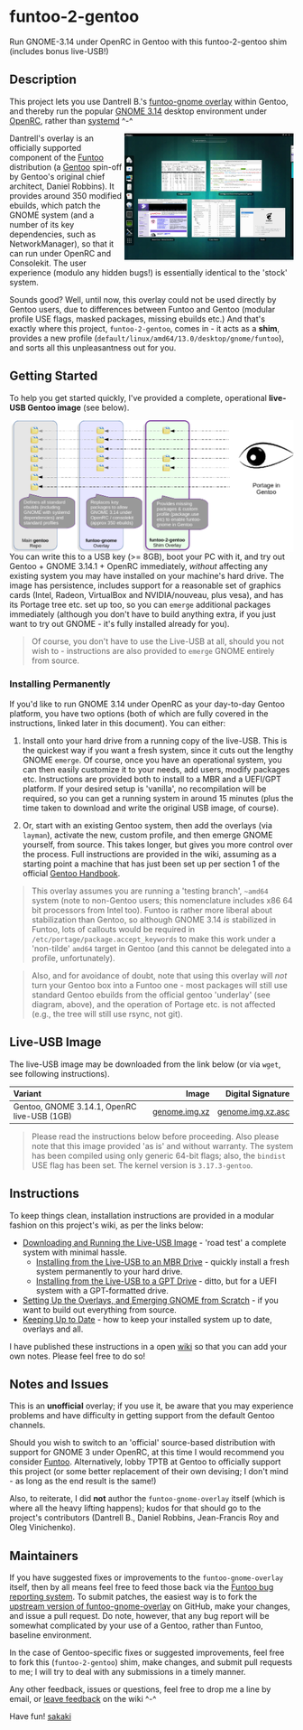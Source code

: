 # funtoo-2-gentoo

Run GNOME-3.14 under OpenRC in Gentoo with this funtoo-2-gentoo shim (includes bonus live-USB!)

## Description

This project lets you use Dantrell B.'s [funtoo-gnome overlay](https://github.com/funtoo/funtoo-gnome-overlay) within Gentoo, and thereby run the popular [GNOME 3.14](https://wiki.gentoo.org/wiki/GNOME#GNOME_3) desktop environment under [OpenRC](https://wiki.gentoo.org/wiki/OpenRC), rather than [systemd](https://wiki.gentoo.org/wiki/Systemd) ^-^

<img src="https://github.com/sakaki-/resources/blob/master/funtoo-2-gentoo/images/Gentoo_GNOME_3.14.1_OpenRC.jpg" alt="screenshot of GNOME 3.14.1 on Gentoo, running OpenRC" width="300px" align="right"/>

Dantrell's overlay is an officially supported component of the [Funtoo](http://www.funtoo.org) distribution (a [Gentoo](http://www.gentoo.org) spin-off by Gentoo's original chief architect, Daniel Robbins). It provides around 350 modified ebuilds, which patch the GNOME system (and a number of its key dependencies, such as NetworkManager), so that it can run under OpenRC and Consolekit. The user experience (modulo any hidden bugs!) is essentially identical to the 'stock' system.

Sounds good? Well, until now, this overlay could not be used directly by Gentoo users, due to differences between Funtoo and Gentoo (modular profile USE flags, masked packages, missing ebuilds etc.) And that's exactly where this project, `funtoo-2-gentoo`, comes in - it acts as a **shim**, provides a new profile (`default/linux/amd64/13.0/desktop/gnome/funtoo`), and sorts all this unpleasantness out for you.

## Getting Started

To help you get started quickly, I've provided a complete, operational **live-USB Gentoo image** (see below).

<img src="https://github.com/sakaki-/resources/blob/master/funtoo-2-gentoo/images/overlays.png" alt="funtoo-2-gentoo and funtoo-gnome overlays on gentoo" width="500px" align="right"/>

You can write this to a USB key (>= 8GB), boot your PC with it, and try out Gentoo + GNOME 3.14.1 + OpenRC immediately, *without* affecting any existing system you may have installed on your machine's hard drive. The image has persistence, includes support for a reasonable set of graphics cards (Intel, Radeon, VirtualBox and NVIDIA/nouveau, plus vesa), and has its Portage tree etc. set up too, so you can `emerge` additional packages immediately (although you don't have to build anything extra, if you just want to try out GNOME - it's fully installed already for you).

> Of course, you don't have to use the Live-USB at all, should you not wish to - instructions are also provided to `emerge` GNOME entirely from source.

### Installing Permanently

If you'd like to run GNOME 3.14 under OpenRC as your day-to-day Gentoo platform, you have two options (both of which are fully covered in the instructions, linked later in this document). You can either:

1) Install onto your hard drive from a running copy of the live-USB. This is the quickest way if you want a fresh system, since it cuts out the lengthy GNOME `emerge`. Of course, once you have an operational system, you can then easily customize it to your needs, add users, modify packages etc. Instructions are provided both to install to a MBR and a UEFI/GPT platform. If your desired setup is 'vanilla', no recompilation will be required, so you can get a running system in around 15 minutes (plus the time taken to download and write the original USB image, of course).

2) Or, start with an existing Gentoo system, then add the overlays (via `layman`), activate the new, custom profile, and then emerge GNOME yourself, from source. This takes longer, but gives you more control over the process. Full instructions are provided in the wiki, assuming as a starting point a machine that has just been set up per section 1 of the official [Gentoo Handbook](https://www.gentoo.org/doc/en/handbook/handbook-amd64.xml?part=1).

> This overlay assumes you are running a 'testing branch', `~amd64` system (note to non-Gentoo users; this nomenclature includes x86 64 bit processors from Intel too). Funtoo is rather more liberal about stabilization than Gentoo, so although GNOME 3.14 *is* stabilized in Funtoo, lots of callouts would be required in `/etc/portage/package.accept_keywords` to make this work under a 'non-tilde' `amd64` target in Gentoo (and this cannot be delegated into a profile, unfortunately).

> Also, and for avoidance of doubt, note that using this overlay will *not* turn your Gentoo box into a Funtoo one - most packages will still use standard Gentoo ebuilds from the official gentoo 'underlay' (see diagram, above), and the operation of Portage etc. is not affected (e.g., the tree will still use rsync, not git).

## Live-USB Image

The live-USB image may be downloaded from the link below (or via `wget`, see following instructions).

Variant | Image | Digital Signature
:--- | ---: | ---:
Gentoo, GNOME 3.14.1, OpenRC live-USB (1GB) | [genome.img.xz](https://github.com/sakaki-/funtoo-2-gentoo/releases/download/0.95.0/genome.img.xz) | [genome.img.xz.asc](https://github.com/sakaki-/funtoo-2-gentoo/releases/download/0.95.0/genome.img.xz.asc)

> Please read the instructions below before proceeding. Also please note that this image provided 'as is' and without warranty. The system has been compiled using only generic 64-bit flags; also, the `bindist` USE flag has been set. The kernel version is `3.17.3-gentoo`.

## Instructions

To keep things clean, installation instructions are provided in a modular fashion on this project's wiki, as per the links below:
* [Downloading and Running the Live-USB Image](https://github.com/sakaki-/funtoo-2-gentoo/wiki/Downloading-and-Running-the-Live-USB-Image) - 'road test' a complete system with minimal hassle.
  * [Installing from the Live-USB to an MBR Drive](https://github.com/sakaki-/funtoo-2-gentoo/wiki/Installing-from-the-Live-USB-to-an-MBR-Drive) - quickly install a fresh system permanently to your hard drive.
  * [Installing from the Live-USB to a GPT Drive](https://github.com/sakaki-/funtoo-2-gentoo/wiki/Installing-from-the-Live-USB-to-a-GPT-Drive) - ditto, but for a UEFI system with a GPT-formatted drive.
* [Setting Up the Overlays, and Emerging GNOME from Scratch](https://github.com/sakaki-/funtoo-2-gentoo/wiki/Setting-Up-the-Overlays%2C-and-Emerging-GNOME-from-Scratch) - if you want to build out everything from source.
* [Keeping Up to Date](https://github.com/sakaki-/funtoo-2-gentoo/wiki/Keeping-Up-to-Date) - how to keep your installed system up to date, overlays and all.

I have published these instructions in a open [wiki](https://github.com/sakaki-/funtoo-2-gentoo/wiki) so that you can add your own notes. Please feel free to do so!

## Notes and Issues

This is an **unofficial** overlay; if you use it, be aware that you may experience problems and have difficulty in getting support from the default Gentoo channels.

Should you wish to switch to an 'official' source-based distribution with support for GNOME 3 under OpenRC, at this time I would recommend you consider [Funtoo](http://www.funtoo.org). Alternatively, lobby TPTB at Gentoo to officially support this project (or some better replacement of their own devising; I don't mind - as long as the end result is the same!)

Also, to reiterate, I did **not** author the `funtoo-gnome-overlay` itself (which is where all the heavy lifting happens); kudos for that should go to the project's contributors (Dantrell B., Daniel Robbins, Jean-Francis Roy and Oleg Vinichenko).

## Maintainers

If you have suggested fixes or improvements to the `funtoo-gnome-overlay` itself, then by all means feel free to feed those back via the [Funtoo bug reporting system](https://bugs.funtoo.org/secure/Dashboard.jspa). To submit patches, the easiest way is to fork the [upstream version of funtoo-gnome-overlay](https://github.com/funtoo/funtoo-gnome-overlay) on GitHub, make your changes, and issue a pull request. Do note, however, that any bug report will be somewhat complicated by your use of a Gentoo, rather than Funtoo, baseline environment.

In the case of Gentoo-specific fixes or suggested improvements, feel free to fork this (`funtoo-2-gentoo`) shim, make changes, and submit pull requests to me; I will try to deal with any submissions in a timely manner.

Any other feedback, issues or questions, feel free to drop me a line by email, or [leave feedback](https://github.com/sakaki-/funtoo-2-gentoo/wiki/Feedback) on the wiki ^-^

Have fun! [sakaki](mailto:sakaki@deciban.com)
